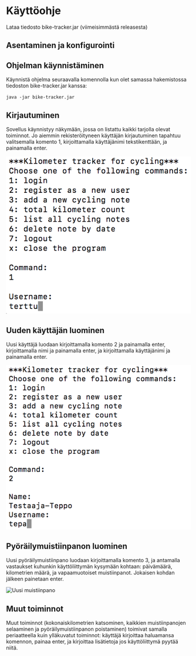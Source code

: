 # Käyttöohje

Lataa tiedosto bike-tracker.jar (viimeisimmästä releasesta)

## Asentaminen ja konfigurointi

## Ohjelman käynnistäminen

Käynnistä ohjelma seuraavalla komennolla kun olet samassa hakemistossa tiedoston bike-tracker.jar kanssa:

	java -jar bike-tracker.jar

## Kirjautuminen

Sovellus käynnistyy näkymään, jossa on listattu kaikki tarjolla olevat toiminnot. Jo aiemmin rekisteröityneen käyttäjän kirjautuminen tapahtuu valitsemalla komento 1, kirjoittamalla käyttäjänimi tekstikenttään, ja painamalla enter.

![Login](https://raw.githubusercontent.com/tsalohei/bike-tracker/master/dokumentaatio/kuvat/login.png "Kirjautuminen")

## Uuden käyttäjän luominen

Uusi käyttäjä luodaan kirjoittamalla komento 2 ja painamalla enter, kirjoittamalla nimi ja painamalla enter, ja kirjoittamalla käyttäjänimi ja painamalla enter. 

![Uusi käyttäjä](https://raw.githubusercontent.com/tsalohei/bike-tracker/master/dokumentaatio/kuvat/register.png "Uusi käyttäjä")

## Pyöräilymuistiinpanon luominen

Uusi pyöräilymuistiinpano luodaan kirjoittamalla komento 3, ja antamalla vastaukset kuhunkin käyttöliittymän kysymään kohtaan: päivämäärä, kilometrien määrä, ja vapaamuotoiset muistiinpanot. Jokaisen kohdan jälkeen painetaan enter.

![Uusi muistiinpano](https://raw.githubusercontent.com/tsalohei/bike-tracker/master/dokumentaatio/kuvat/new_note.png "Uusi muistiinpano")

## Muut toiminnot

Muut toiminnot (kokonaiskilometrien katsominen, kaikkien muistiinpanojen selaaminen ja pyöräilymuistiinpanon poistaminen) toimivat samalla periaatteella kuin ylläkuvatut toiminnot: käyttäjä kirjoittaa haluamansa komennon, painaa enter, ja kirjoittaa lisätietoja jos käyttöliittymä pyytää niitä.

 


